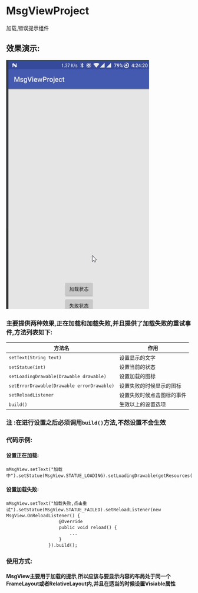 # MsgViewProject
加载,错误提示组件

## 效果演示:
![](https://github.com/Brioal/MsgViewProject/blob/master/art/1.gif)

### 主要提供两种效果,正在加载和加载失败,并且提供了加载失败的重试事件,方法列表如下:

方法名 | 作用
-------- | ---
`setText(String text)` | 设置显示的文字
`setStatue(int)` | 设置当前的状态
`setLoadingDrawable(Drawable drawable)` | 设置加载的图标
`setErrorDrawable(Drawable errorDrawable)` | 设置失败的时候显示的图标
`setReloadListener` | 设置失败时候点击图标的事件
`build()` | 生效以上的设置选项

###  注 :在进行设置之后必须调用`build()`方法,不然设置不会生效
### 代码示例:
#### 设置正在加载:
```
mMsgView.setText("加载中").setStatue(MsgView.STATUE_LOADING).setLoadingDrawable(getResources().getDrawable(R.mipmap.ic_launcher)).build();
```
#### 设置加载失败:
```
mMsgView.setText("加载失败,点击重试").setStatue(MsgView.STATUE_FAILED).setReloadListener(new MsgView.OnReloadListener() {
                    @Override
                    public void reload() {
                        ...
                    }
                }).build();
```
### 使用方式:
#### MsgView主要用于加载的提示,所以应该与要显示内容的布局处于同一个FrameLayout或者RelativeLayout内,并且在适当的时候设置Visiable属性

